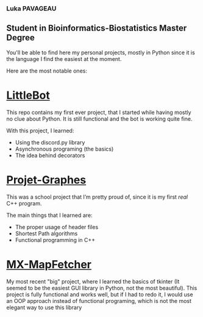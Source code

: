 ### Luka PAVAGEAU
## Student in Bioinformatics-Biostatistics Master Degree

You'll be able to find here my personal projects, mostly in Python since it is the language I find the easiest at the moment.

Here are the most notable ones:

# [LittleBot](https://github.com/LukaP-BB/LittleBot)
This repo contains my first ever project, that I started while having mostly no clue about Python. It is still functional and the bot is working quite fine.

With this project, I learned:
- Using the discord.py library
- Asynchronous programing (the basics)
- The idea behind decorators

# [Projet-Graphes](https://github.com/LukaP-BB/Projet-Graphes)
This was a school project that I’m pretty proud of, since it is my first *real* C++ program.

The main things that I learned are:
- The proper usage of header files
- Shortest Path algorithms
- Functional programming in C++

# [MX-MapFetcher](https://github.com/LukaP-BB/MX-MapFetcher)
My most recent "big" project, where I learned the basics of tkinter (It seemed to be the easiest GUI library in Python, not the most beautiful).
This project is fully functional and works well, but if I had to redo it, I would use an OOP approach instead of functional programing, which is not the most elegant way to use this library
